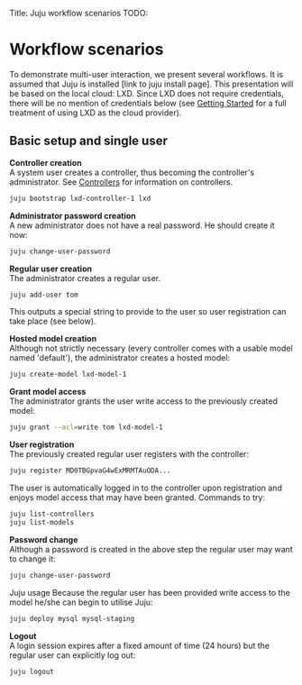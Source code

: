 Title: Juju workflow scenarios
TODO: 


# Workflow scenarios

To demonstrate multi-user interaction, we present several workflows. It is
assumed that Juju is installed [link to juju install page]. This presentation
will be based on the local cloud: LXD. Since LXD does not require credentials,
there will be no mention of credentials below (see
[Getting Started](./getting-started.html) for a full treatment of using LXD as
the cloud provider).


## Basic setup and single user

**Controller creation**<br/>
A system user creates a controller, thus becoming the controller's
administrator. See [Controllers](./controllers.html) for information on
controllers.

```bash
juju bootstrap lxd-controller-1 lxd
```

**Administrator password creation**<br/>
A new administrator does not have a real password. He should create it now:

```bash
juju change-user-password
```

**Regular user creation**<br/>
The administrator creates a regular user.

```bash
juju add-user tom
```

This outputs a special string to provide to the user so user registration can
take place (see below).

**Hosted model creation**<br/>
Although not strictly necessary (every controller comes
with a usable model named 'default'), the administrator creates a hosted model:

```bash
juju create-model lxd-model-1
```

**Grant model access**<br/>
The administrator grants the user write access to the previously created model:

```bash
juju grant --acl=write tom lxd-model-1
```

**User registration**<br/>
The previously created regular user registers with the controller:

```bash
juju register MD0TBGpvaG4wExMRMTAuODA...
```

The user is automatically logged in to the controller upon registration and
enjoys model access that may have been granted. Commands to try:

```bash
juju list-controllers
juju list-models
```

**Password change**<br/>
Although a password is created in the above step the regular user may want to
change it:

```bash
juju change-user-password
```

Juju usage Because the regular user has been provided write access to the model
he/she can begin to utilise Juju:

```bash
juju deploy mysql mysql-staging
```

**Logout**<br/>
A login session expires after a fixed amount of time (24 hours) but the regular
user can explicitly log out:

```bash
juju logout
```
